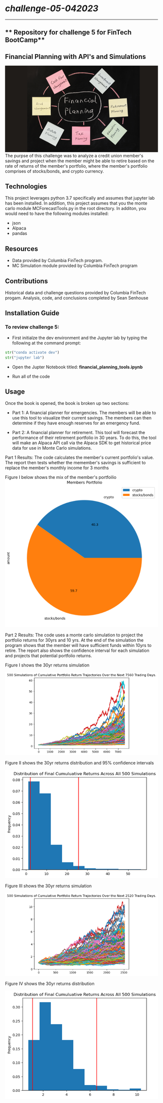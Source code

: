 # *challenge-05-042023*
---
** Repository for challenge 5 for FinTech BootCamp**
---
## Financial Planning with API's and Simulations
![Image used from original FinTech challenge files](/Starter_Code/Images/5-4-challenge-image.png)
The purpse of this challenge was to analyze a credit union member's savings and project when the member might be able to retire based on the rate of returns of the member's portfolio, where the member's portfolio comprises of stocks/bonds, and crypto currency. 

## Technologies

This project leverages python 3.7 specifically and assumes that jupyter lab has been installed. In addition, this project assumes that you the monte carlo module MCForecastTools.py in the root directory. In additon, you would need to have the following modules installed:
* json
* Alpaca
* pandas

## Resources
* Data provided by Columbia FinTech program.
* MC Simulation module provided by Columbia FinTech program

## Contributions 

Historical data and challenge questions provided by Columbia FinTech progam.
Analysis, code, and conclusions completed by Sean Senhouse

## Installation Guide
### To review challenge 5:

* First initialze the dev environment and the Jupyter lab by typing the following at the command prompt:  

```python
str("conda activate dev")
str("jupyter lab")
```
* Open the Jupter Notebook titled: **financial_planning_tools.ipynb** 

* Run all of the code

## Usage
Once the book is opened, the book is broken up two sections:
* Part 1: A financial planner for emergencies. The members will be able to use this tool to visualize their current savings. The members can then determine if they have enough reserves for an emergency fund.

* Part 2: A financial planner for retirement. This tool will forecast the performance of their retirement portfolio in 30 years. To do this, the tool will make an Alpaca API call via the Alpaca SDK to get historical price data for use in Monte Carlo simulations.

Part 1 Results: The code calculates the member's current portfolio's value. The report then tests whether the memember's savings is sufficient to replace the member's monthly income for 3 months

Figure I below shows the mix of the member's portfoilio
![Member's portfolio of stocks and bonds](/Starter_Code/Images/members_portfolio.png)


Part 2 Results: The code uses a monte carlo simulation to project the portfolio returns for 30yrs and 10 yrs. At the end of the simulation the program shows that the member will have sufficient funds within 10yrs to retire. The report also shows the confidence interval for each simulation and projects that potential portfolio returns. 

Figure I shows the 30yr returns simulation

![MC 10yr simulation plot](/Starter_Code/Images/MC_thirtyyear_sim_plot.png)

Figure II shows the 30yr returns distribution and 95% confidence intervals

![MC 10yr distribution plot](/Starter_Code/Images/MC_thirtyyear_dist_plot.png)

Figure III shows the 30yr returns simulation

![MC 30yr simulation plot](/Starter_Code/Images/MC_tenyear_sim_plot.png)

Figure IV shows the 30yr returns distribution

![MC 30yr distribution plot](/Starter_Code/Images/MC_tenyear_dist_plot.png)